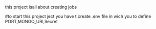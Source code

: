 this project isall about creating jobs 

#to start this project ject you have t create .env file in wich you to  define PORT,MONGO_URI,Secret